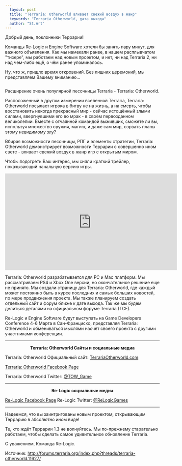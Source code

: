 ```yaml
---
  layout: post
  title: "Terraria: Otherworld вливает свежий воздух в жанр"
  keywords: "Terraria Otherworld, дата выхода"
  author: "St.Art"
---
```


<p>Добрый день, поклонники Террарии!</p>

<p>Команды Re-Logic и Engine Software хотели бы занять пару минут, для важного объявления. Как мы намекали ранее, в нашем расплывчатом "тизере", мы работаем над новым проэктом, и нет, ни над Terraria 2, ни над чем-либо ещё, о чём ранее упоминалось.</p>

<p>Ну, что ж, пришло время откровений. Без лишних церемоний, мы представляем Вашему вниманию...</p>

<div align="center"><img src="{{site.baseurl}}/images/TOW-Logo-Small.png" alt="" /></div>

<p>Расширение очень популярной песочницы Terraria - Terraria: Otherworld.</p>

<p>Расположенный в другом измерении вселенной Terraria, Terraria: Otherworld посылает игрока в битву не на жизнь, а на смерть, чтобы восстановить некогда прекрасный мир - сейчас истощённый злыми силами, ввергнувшими его во мрак - в своём первозданном великолепии. Вместе с отчаянной командой выживших, сможете ли вы, используя множество оружия, магию, и даже сам мир, сорвать планы этому невидимому злу?</p>

<p>Вбирая возможности песочницы, РПГ и элементы стратегии, Terraria: Otherworld демонстрирует возможности Террарии с совершенно ином свете - вливает свежий воздух в жанр игр с открытым миром.</p>

<p>Чтобы подогреть Ваш интерес, мы сняли краткий трейлер, показывающий начальную версию игры.</p>

<div align="center"><iframe width="560" height="315" src="https://www.youtube.com/embed/RCXk_ZCgxJI" frameborder="0" allowfullscreen></iframe></div>

<p>Terraria: Otherworld разрабатывается для PC и Mac платформ. Мы рассматриваем PS4 и Xbox One версии, но окончательное решение еще не принято. Мы создали страницу для Terraria: Otherworld, где каждый может постоянно быть в курсе последних и самых больших новостей, по мере продвижения проекта. Мы также планируем создать отдельный сайт и форум ближе к дате выхода. Так же мы будем делиться деталями на официальном форуме Terraria (TCF).</p>

<p>Re-Logic и Engine Software будут выступать на Game Developers Conference 4-6 Марта в Сан-Франциско, представляя Terraria: Otherworld и обмениваться мыслями насчёт своего проекта с другими участниками конференции.</p>

__________

<div align="center"><p><b>Terraria: Otherworld Сайты и социальные медиа</b></p></div>

<p>Terraria: Otherworld Официальный сайт: <a href="http://www.terrariaotherworld.com/" rel="nofollow">TerrariaOtherworld.com</a></p>

<p><a href="https://www.facebook.com/TerrariaOtherWorld" rel="nofollow">Terraria: Otherworld Facebook Page</a></p>

<p>Terraria: Otherworld Twitter: <a href="http://twitter.com/tow_game" rel="nofollow">@TOW_Game</a></p>

__________

<div align="center"><p><b>Re-Logic социальные медиа</b></p></div>

<a href="http://facebook.com/ReLogicGames" rel="nofollow">Re-Logic Facebook Page</a>
Re-Logic Twitter: <a href="http://twitter.com/ReLogicGames" rel="nofollow">@ReLogicGames</a>

__________

<p>Надеемся, что вы заинтригованы новым проектом, открывающим Террарию в абсолютно ином виде!</p>

<p>Те, кто ждёт Террарии 1.3 не волнуйтесь. Мы по-прежнему старательно работаем, чтобы сделать самое удивительное обновление Terraria.</p>

<p>С уважением,
Команда Re-Logic.</p>

<p>Источник: <a href="http://forums.terraria.org/index.php?threads/terraria-otherworld.11627/" rel=""nofollow>http://forums.terraria.org/index.php?threads/terraria-otherworld.11627/</a></p>
